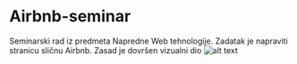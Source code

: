 # Airbnb-seminar
Seminarski rad iz predmeta Napredne Web tehnologije.
Zadatak je napraviti stranicu sličnu Airbnb.
Zasad je dovršen vizualni dio
![alt text](hhttp://picpaste.com/web-preview-llFxw2s7.PNG)

